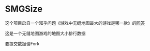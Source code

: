 # SMGSize
这个项目启自一个知乎问题《游戏中无缝地图最大的游戏是哪一款》的[回答](https://www.zhihu.com/question/63578172/answer/210906352)

这是一个无缝地图游戏的地图大小排行数据

要提交数据请Fork
